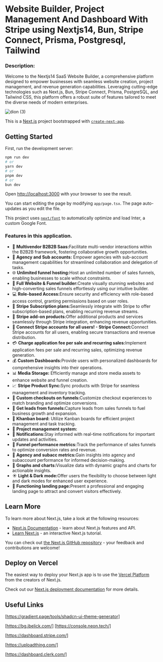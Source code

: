 # Website Builder, Project Management And Dashboard With Stripe using Nextjs14, Bun, Stripe Connect, Prisma, Postgresql, Tailwind

### Description:
Welcome to the Nextjs14 SaaS Website Builder, a comprehensive platform designed to empower businesses with seamless website creation, project management, and revenue generation capabilities. Leveraging cutting-edge technologies such as Next.js, Bun, Stripe Connect, Prisma, PostgreSQL, and Tailwind CSS, this platform offers a robust suite of features tailored to meet the diverse needs of modern enterprises.

![dion (3)](https://github.com/abhishekmanhar/dion-forge/assets/79569235/92067071-232d-4657-8c66-5098019fc136)

This is a [Next.js](https://nextjs.org/) project bootstrapped with [`create-next-app`](https://github.com/vercel/next.js/tree/canary/packages/create-next-app).

## Getting Started

First, run the development server:

```bash
npm run dev
# or
yarn dev
# or
pnpm dev
# or
bun dev
```

Open [http://localhost:3000](http://localhost:3000) with your browser to see the result.

You can start editing the page by modifying `app/page.tsx`. The page auto-updates as you edit the file.

This project uses [`next/font`](https://nextjs.org/docs/basic-features/font-optimization) to automatically optimize and load Inter, a custom Google Font.

### Features in this application.
- 🤯 <b>Multivendor B2B2B Saas:</b>Facilitate multi-vendor interactions within the B2B2B framework, fostering collaborative growth opportunities.
- 🏢 <b>Agency and Sub accounts:</b> Empower agencies with sub-account management capabilities for streamlined collaboration and delegation of tasks.
- 🌐 <b>Unlimited funnel hosting:</b>Host an unlimited number of sales funnels, enabling businesses to scale without constraints.
- 🚀 <b>Full Website & Funnel builder:</b>Create visually stunning websites and high-converting sales funnels effortlessly using our intuitive builder.
- 💻 <b>Role-based Access:</b>Ensure security and efficiency with role-based access control, granting permissions based on user roles.
- 🔄 <b>Stripe Subscription plans:</b>Seamlessly integrate with Stripe to offer subscription-based plans, enabling recurring revenue streams.
- 🛒 <b>Stripe add-on products:</b>Offer additional products and services seamlessly through Stripe integration, enhancing revenue opportunities.
- 🔐 <b>Connect Stripe accounts for all users! - Stripe Connect:</b>Connect Stripe accounts for all users, enabling secure transactions and revenue distribution.
- 💳 <b>Charge application fee per sale and recurring sales:</b>Implement application fees per sale and recurring sales, optimizing revenue generation.
- 💰 <b>Custom Dashboards:</b>Provide users with personalized dashboards for comprehensive insights into their operations.
- 📊 <b>Media Storage:</b> Efficiently manage and store media assets to enhance website and funnel creation.
- 📈 <b>Stripe Product Sync:</b>Sync products with Stripe for seamless management and inventory tracking.
- 📌 <b>Custom checkouts on funnels:</b>Customize checkout experiences to match branding and optimize conversions.
- 📢 <b>Get leads from funnels:</b>Capture leads from sales funnels to fuel business growth and expansion.
- 🎨 <b>Khanban board:</b> Utilize Kanban boards for efficient project management and task tracking.
- 📂 <b>Project management system:</b>
- 🔗 <b>Notifications:</b>Stay informed with real-time notifications for important updates and activities.
- 📆 <b>Funnel performance metrics:</b>Track the performance of sales funnels to optimize conversion rates and revenue.
- 🧾 <b>Agency and subacc metrics:</b>Gain insights into agency and subaccount performance for informed decision-making.
- 🌙 <b>Graphs and charts:</b>Visualize data with dynamic graphs and charts for actionable insights.
- ☀️ <b>Light & Dark mode:</b>Offer users the flexibility to choose between light and dark modes for enhanced user experience.
- 📄 <b>Functioning landing page:</b>Present a professional and engaging landing page to attract and convert visitors effectively.

## Learn More

To learn more about Next.js, take a look at the following resources:

- [Next.js Documentation](https://nextjs.org/docs) - learn about Next.js features and API.
- [Learn Next.js](https://nextjs.org/learn) - an interactive Next.js tutorial.

You can check out [the Next.js GitHub repository](https://github.com/vercel/next.js/) - your feedback and contributions are welcome!

## Deploy on Vercel

The easiest way to deploy your Next.js app is to use the [Vercel Platform](https://vercel.com/new?utm_medium=default-template&filter=next.js&utm_source=create-next-app&utm_campaign=create-next-app-readme) from the creators of Next.js.

Check out our [Next.js deployment documentation](https://nextjs.org/docs/deployment) for more details.

## Useful Links
[https://gradient.page/tools/shadcn-ui-theme-generator]

[https://bg.ibelick.com/]
[https://console.neon.tech/]

[https://dashboard.stripe.com/]

[https://uploadthing.com/]

[https://dashboard.clerk.com/]

